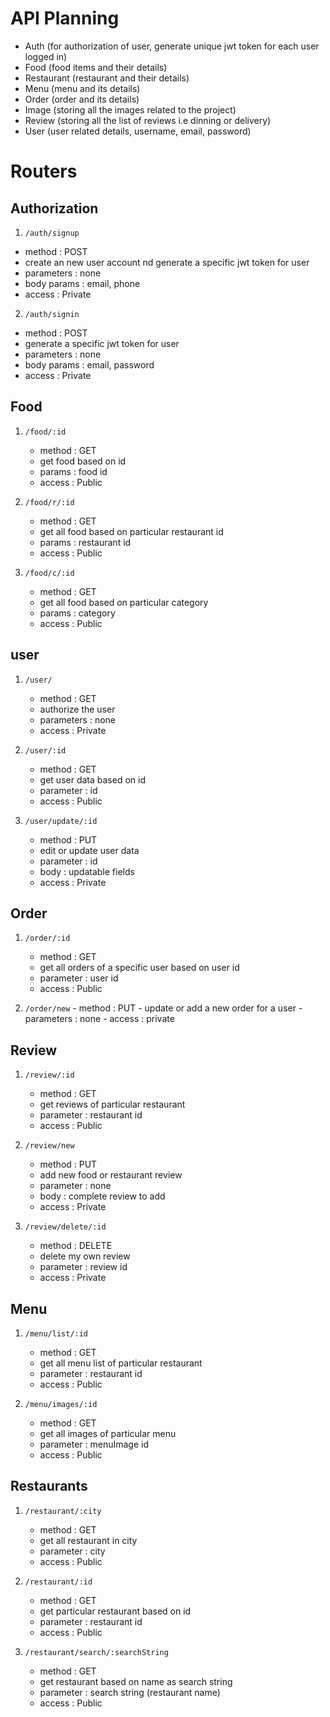 
# API Planning
- Auth (for authorization of user, generate unique jwt token for each user logged in)
- Food (food items and their details)
- Restaurant (restaurant and their details)
- Menu (menu and its details)
- Order (order and its details)
- Image (storing all the images related to the project)
- Review (storing all the list of reviews i.e dinning or delivery)
- User (user related details, username, email, password)

# Routers 

## Authorization
 1. `/auth/signup`

   - method : POST
   - create an new user account nd generate a specific jwt token for user
   - parameters : none
   - body params : email, phone
   - access : Private

 2. `/auth/signin`
   - method : POST
   - generate a specific jwt token for user
   - parameters : none
   - body params : email, password
   - access : Private

## Food 
 1. `/food/:id`
    - method : GET
    - get food based on id
    - params : food id
    - access : Public

 2. `/food/r/:id`
    - method : GET
    - get all food based on particular restaurant id
    - params : restaurant id
    - access : Public

 3. `/food/c/:id`
    - method : GET
    - get all food based on particular category
    - params : category
    - access : Public
## user
 1. `/user/ `   
    - method : GET
    - authorize the user
    - parameters : none
    - access : Private

 2. `/user/:id`  
    - method : GET
    - get user data based on id
    - parameter : id
    - access : Public

 3. `/user/update/:id ` 
    - method : PUT  
    - edit or update user data
    - parameter : id
    - body : updatable fields
    - access : Private
## Order
 1. `/order/:id`
    - method : GET
    - get all orders of a specific user based on user id
    - parameter : user id
    - access : Public

 2.  `/order/new`
    - method : PUT
    - update or add a new order for a user
    - parameters : none
    - access : private

## Review
 1. `/review/:id`
    - method : GET
    - get reviews of particular restaurant
    - parameter : restaurant id
    - access : Public 

 2. `/review/new`
    - method : PUT
    - add new food or restaurant review
    - parameter : none
    - body : complete review to add
    - access : Private 

 3. `/review/delete/:id`
    - method : DELETE
    - delete my own review
    - parameter : review id
    - access : Private

## Menu
 1. `/menu/list/:id`
    - method : GET
    - get all menu list of particular restaurant
    - parameter : restaurant id
    - access : Public

 2. `/menu/images/:id`
    - method : GET
    - get all images of particular menu
    - parameter : menuImage id
    - access : Public

## Restaurants
 1. `/restaurant/:city`
    - method : GET
    - get all restaurant in city
    - parameter : city
    - access : Public

 2. `/restaurant/:id`
    - method : GET
    - get particular restaurant based on id
    - parameter : restaurant id
    - access : Public

 3. `/restaurant/search/:searchString`
    - method : GET
    - get restaurant based on name as search string
    - parameter : search string (restaurant name)
    - access : Public